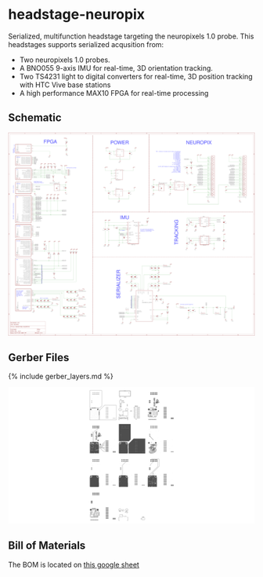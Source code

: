 # headstage-neuropix
Serialized, multifunction headstage targeting the neuropixels 1.0 probe. This
headstages supports serialized acqusition from:

- Two neuropixels 1.0 probes.
- A BNO055 9-axis IMU for real-time, 3D orientation tracking.
- Two TS4231 light to digital converters for real-time, 3D position tracking
  with HTC Vive base stations
- A high performance MAX10 FPGA for real-time processing

## Schematic
![headstage-neuropix Schematic](./img/headstage-neuropix_schematic.png)

## Gerber Files
{% include gerber_layers.md %}

![headstage-neuropix Gerbers](./img/headstage-neuropix_gerbers.png)

## Bill of Materials
The BOM is located on [this google
sheet](https://docs.google.com/spreadsheets/d/1F-KWcdvH_63iXjZf0cgCfDiFX6XXW3qw6rlR8DZrFpQ/edit#gid=1284354220)
